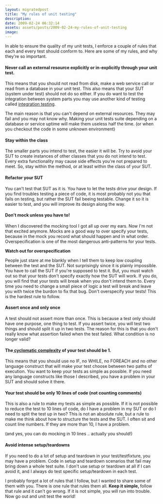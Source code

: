 ```yaml
---
layout: migratedpost
title: "My rules of unit testing"
description:
date: 2009-02-24 06:32:14
assets: assets/posts/2009-02-24-my-rules-of-unit-testing
image: 
---
```


In able to ensure the quality of my unit tests, I enforce a couple of rules that each and every test should conform to. Here are some of my rules, and why they're so important.
<h4>Never call an external resource explicitly or in-explicitly through your unit test.</h4>
This means that you should not read from disk, make a web service call or read from a database in your unit test. This also means that your SUT (system under test) should not do so either. If you do want to test the integration between system parts you may use another kind of testing called <a href="http://en.wikipedia.org/wiki/Integration_testing">integration testing</a>.

The main reason is that you can't depend on external resources. They may fail and you may not know why. Making your unit tests suite depending on a database or service uptime will make them useless half the time. (or when you checkout the code in some unknown environment)
<h4>Stay within the class</h4>
The smaller parts you intend to test, the easier it will be. Try to avoid your SUT to create instances of other classes that you do not intend to test. Every extra functionality may cause side effects you're not prepared to meet. So, stay within the method, or at least within the class of your SUT.
<h4>Refactor your SUT</h4>
You can't test that SUT as it is. You have to let the tests drive your design. If you find troubles testing a piece of code, it is most probably not you that fails on testing, but rather the SUT fail beeing testable. Change it so it is easier to test, and you will improve its design along the way.
<h4>Don't mock unless you have to!</h4>
When I discovered the mocking tool I got all up over my ears. Now I'm not that excited anymore. Mocks are a good way to over specify your tests, because in the mock you record what should happen and in what order. Overspecification is one of the most dangerous anti-patterns for your tests.

<strong>Watch out for overspecification</strong>

People just stare at me blankly when I tell them to keep low coupling between the test and the SUT. Not surprisingly since it is plainly impossible. You have to call the SUT if you're supposed to test it. But, you must watch out so that your tests don't specify exactly how the SUT will work. If you do, you will find that your tests will break when you don't intend them to. Every time you need to change a small piece of logic a test will break and leave you with twice the burdon to fix that bug. Don't overspecify your tests! This is the hardest rule to follow.
<h4>Assert once and only once</h4>
A test should not assert more than once. This is because a test only should have one purpose, one thing to test. If you assert twice, you will test two things and should split it up in two tests. The reason for this is that you don't really know what assertion failed when the test failed. What condition is no longer valid?
<h4>The<a href="http://en.wikipedia.org/wiki/Cyclomatic_complexity"> cyclomatic complexity</a> of your test should be 1.</h4>
This means that you should use no IF, no WHILE, no FOREACH and no other language construct that will make your test choose between two paths of execution. You want to keep your tests as simple as possible. If you need any language constructs like those I described, you have a problem in your SUT and should solve it there.
<h4>Your test should be only 10 lines of code (not counting comments)</h4>
This is also a rule to make my tests as simple as possible. If it is not possible to reduce the test to 10 lines of code, do I have a problem in my SUT or do I need to split the test up in two? This is not an absolute rule, but a rule to make me think about how to structure the tests and the SUT. I often sit and count line numbers. If they are more than 10, I have a problem.

(and yes, you can do mocking in 10 lines .. actually you should!)
<h4>Avoid intense setup/teardowns</h4>
If you need to do a lot of setup and teardown in your test/testfixture, you may have a problem. Code in setup and teardown scenarios that fail may bring down a whole test suite. I don't use setup or teardown at all if I can avoid it, and I always do test specific setup/teardown in each test.

I probably forgot a lot of rules that I follow, but I wanted to share some of them with you. There is one rule that rules them all. <strong>Keep it simple,  </strong>follow that rule and it can't go wrong. If it is not simple, you will run into trouble. Now go out and unit test the world!
